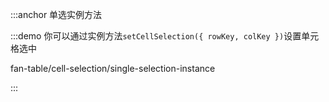 :::anchor 单选实例方法

:::demo 你可以通过实例方法`setCellSelection({ rowKey, colKey })`设置单元格选中

fan-table/cell-selection/single-selection-instance

:::
